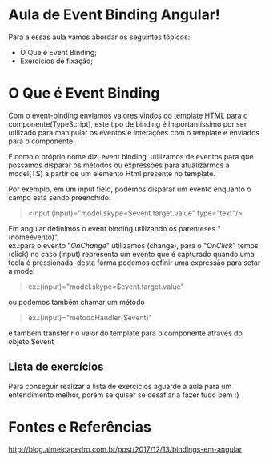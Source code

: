 
# Aula de Event Binding Angular!

Para a essas aula vamos abordar os seguintes tópicos:
- O Que é Event Binding;
- Exercícios de fixação;

# O Que é Event Binding 

Com o event-binding enviamos valores vindos do template HTML para o componente(TypeScript), este tipo de binding é importantíssimo por ser utilizado para manipular os eventos e interações com o template e enviados para o componente.

E como o próprio nome diz, event binding, utilizamos de eventos para que possamos disparar os métodos ou expressões para atualizarmos a model(TS) a partir de um elemento Html presente no template.

Por exemplo, em um input field, podemos disparar um evento enquanto o campo está sendo preenchido:

><input (input)="model.skype=$event.target.value" type="text"/>

Em angular definimos o event binding utilizando os parenteses "(nomeevento)",  
ex.:para o evento "_OnChange_" utilizamos (change), para o "_OnClick_" temos (click) no caso (input) representa um evento que é capturado quando uma tecla é pressionada. desta forma podemos definir uma expressão para setar a model

> ex.:(input)="model.skype=$event.target.value"

ou podemos também chamar um método

> ex.:(input)="metodoHandler($event)"

e também transferir o valor do template para o componente através do objeto $event

## Lista de exercícios
Para conseguir realizar a lista de exercícios aguarde a aula para um entendimento melhor, porém se quiser se desafiar a fazer tudo bem :)

# Fontes e Referências
http://blog.almeidapedro.com.br/post/2017/12/13/bindings-em-angular
